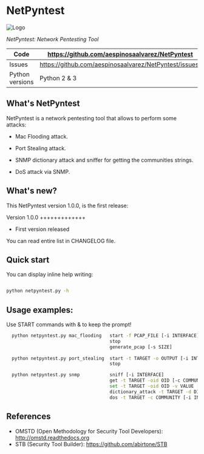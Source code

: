 NetPyntest
====


![Logo](https://raw.githubusercontent.com/abirtone/STB/master/stb_lib/doc/images/logo.png)

*NetPyntest: Network Pentesting Tool*

Code | https://github.com/aespinosaalvarez/NetPyntest
---- | ----------------------------------------------
Issues | https://github.com/aespinosaalvarez/NetPyntest/issues/
Python versions | Python 2 & 3

What's NetPyntest
-----------

NetPyntest is a network pentesting tool that allows to perform some attacks:

- Mac Flooding attack.

- Port Stealing attack.

- SNMP dictionary attack and sniffer for getting the communities strings.
- DoS attack via SNMP.

What's new?
-----------

This NetPyntest version 1.0.0, is the first release:

Version 1.0.0
+++++++++++++

- First version released

You can read entire list in CHANGELOG file.

Quick start
-----------

You can display inline help writing:

```bash

python netpyntest.py -h
```
Usage examples:
--------------

  Use START commands with & to keep the prompt!
```bash
  python netpyntest.py mac_flooding   start -f PCAP_FILE [-i INTERFACE] &
                                      stop
                                      generate_pcap [-s SIZE]
                                      
  python netpyntest.py port_stealing  start -t TARGET -o OUTPUT [-i INTERFACE] &
                                      stop

  python netpyntest.py snmp           sniff [-i INTERFACE]
                                      get -t TARGET -oid OID [-c COMMUNITY] [-i INTERFACE]
                                      set -t TARGET -oid OID -v VALUE [-c COMMUNITY] [-i INTERFACE]
                                      dictionary_attack -t TARGET -d DICTIONARY_FILE [-i INTERFACE]
                                      dos -t TARGET -c COMMUNITY [-i INTERFACE]
```

References
----------

* OMSTD (Open Methodology for Security Tool Developers): http://omstd.readthedocs.org
* STB (Security Tool Builder): https://github.com/abirtone/STB 
